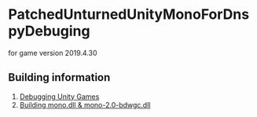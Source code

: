 # PatchedUnturnedUnityMonoForDnspyDebuging
for game version 2019.4.30

## Building information
1. [Debugging Unity Games](https://github.com/dnSpy/dnSpy/wiki/Debugging-Unity-Games)
1. [Building mono.dll & mono-2.0-bdwgc.dll](https://github.com/dnSpy/dnSpy-Unity-mono)
